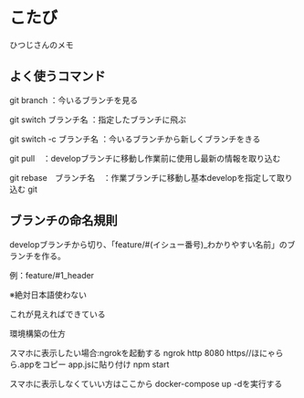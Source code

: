 # こたび

ひつじさんのメモ
  
## よく使うコマンド

git branch ：今いるブランチを見る

git switch ブランチ名 ：指定したブランチに飛ぶ

git switch -c ブランチ名 ：今いるブランチから新しくブランチをきる

git pull　：developブランチに移動し作業前に使用し最新の情報を取り込む

git rebase　ブランチ名　：作業ブランチに移動し基本developを指定して取り込む
  git

## ブランチの命名規則
  
developブランチから切り、「feature/#(イシュー番号)_わかりやすい名前」のブランチを作る。

例：feature/#1_header
  
※絶対日本語使わない

これが見えればできている

環境構築の仕方

スマホに表示したい場合:ngrokを起動する
  ngrok http 8080
  https//ほにゃらら.appをコピー
  app.jsに貼り付け
  npm start

スマホに表示しなくていい方はここから
docker-compose up -dを実行する



